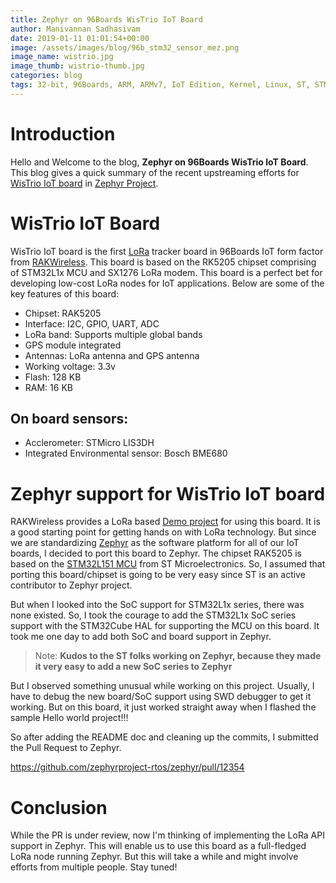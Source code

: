 ```yaml
---
title: Zephyr on 96Boards WisTrio IoT Board
author: Manivannan Sadhasivam
date: 2019-01-11 01:01:54+00:00
image: /assets/images/blog/96b_stm32_sensor_mez.png
image_name: wistrio.jpg
image_thumb: wistrio-thumb.jpg
categories: blog
tags: 32-bit, 96Boards, ARM, ARMv7, IoT Edition, Kernel, Linux, ST, STM32, ST-Link, Zephyr, Debugging, I2C, SPI, Clock, Sensor, LoRa, LoRaWAN, GPS, RTOS, RAKWireless
---
```


# Introduction

Hello and Welcome to the blog, **Zephyr on 96Boards WisTrio IoT Board**. This
blog gives a quick summary of the recent upstreaming efforts for [WisTrio IoT board](https://www.96boards.org/product/wistrio/) in [Zephyr Project](https://github.com/zephyrproject-rtos/zephyr).

# WisTrio IoT Board

WisTrio IoT board is the first [LoRa](https://en.wikipedia.org/wiki/LoRa) tracker
board in 96Boards IoT form factor from [RAKWireless](https://www.rakwireless.com/en/).
This board is based on the RK5205 chipset comprising of STM32L1x MCU and SX1276
LoRa modem. This board is a perfect bet for developing low-cost LoRa nodes
for IoT applications. Below are some of the key features of this board:

* Chipset: RAK5205
* Interface: I2C, GPIO, UART, ADC
* LoRa band: Supports multiple global bands
* GPS module integrated
* Antennas: LoRa antenna and GPS antenna
* Working voltage: 3.3v
* Flash: 128 KB
* RAM: 16 KB

## On board sensors:

* Acclerometer: STMicro LIS3DH
* Integrated Environmental sensor: Bosch BME680

# Zephyr support for WisTrio IoT board

RAKWireless provides a LoRa based [Demo project](https://github.com/RAKWireless/RAK5205-WisTrio-LoRa) for using this board. It is a good starting point for getting hands on
with LoRa technology. But since we are standardizing [Zephyr](https://github.com/zephyrproject-rtos) as the software platform for all of our IoT boards, I decided to port
this board to Zephyr. The chipset RAK5205 is based on the [STM32L151 MCU](https://www.st.com/resource/en/datasheet/cd00277537.pdf) from ST Microelectronics. So, I assumed
that porting this board/chipset is going to be very easy since ST is an
active contributor to Zephyr project.

But when I looked into the SoC support for STM32L1x series, there was none
existed. So, I took the courage to add the STM32L1x SoC series support with
the STM32Cube HAL for supporting the MCU on this board. It took me one day
to add both SoC and board support in Zephyr.

> Note: **Kudos to the ST folks working on Zephyr, because they made it very
> easy to add a new SoC series to Zephyr**

But I observed something unusual while working on this project. Usually, I
have to debug the new board/SoC support using SWD debugger to get it working.
But on this board, it just worked straight away when I flashed the sample
Hello world project!!!

So after adding the README doc and cleaning up the commits, I submitted the
Pull Request to Zephyr.

https://github.com/zephyrproject-rtos/zephyr/pull/12354

# Conclusion

While the PR is under review, now I'm thinking of implementing the LoRa API
support in Zephyr. This will enable us to use this board as a full-fledged
LoRa node running Zephyr. But this will take a while and might involve efforts
from multiple people. Stay tuned!
